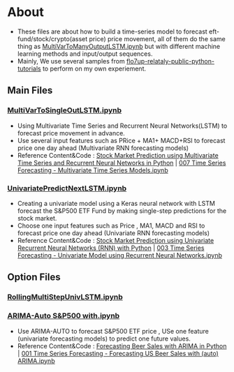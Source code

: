 # About
- These files are about how to build a time-series model to forecast eft-fund/stock/crypto(asset price) price movement, all of them do the same thing as [MultiVarToManyOutputLSTM.ipynb](https://github.com/technqvi/TimeSeriesML-FinMarket/blob/main/MultiVarToManyOutputLSTM.ipynb) but with different machine learning methods and input/output sequences.
- Mainly, We use several samples from  [flo7up-relataly-public-python-tutorials](https://github.com/flo7up/relataly-public-python-tutorials) to perform on my own experiement.

## Main Files

### [MultiVarToSingleOutLSTM.ipynb](https://github.com/technqvi/TimeSeriesML-FinMarket/blob/main/lstm-fin-asset/MultiVarToSingleOutLSTM.ipynb) 
- Using Multivariate Time Series and Recurrent Neural Networks(LSTM) to forecast price movement in advance.
- Use several input features such as PRice + MA1+ MACD+RSI to forecast price one day ahead (Multivariate RNN forecasting models)
- Reference Content&Code : [Stock Market Prediction using Multivariate Time Series and Recurrent Neural Networks in Python](https://www.relataly.com/stock-market-prediction-using-multivariate-time-series-in-python/1815/) | [007 Time Series Forecasting - Multivariate Time Series Models.ipynb](https://github.com/flo7up/relataly-public-python-tutorials/blob/master/007%20Time%20Series%20Forecasting%20-%20Multivariate%20Time%20Series%20Models.ipynb)


### [UnivariatePredictNextLSTM.ipynb](https://github.com/technqvi/TimeSeriesML-FinMarket/blob/main/lstm-fin-asset/UnivariatePredictNextLSTM.ipynb) 
- Creating a univariate model using a Keras neural network with LSTM  forecast the S&P500 ETF Fund by making single-step predictions for the stock market.
- Choose one input features such as Price , MA1, MACD and RSI to forecast price one day ahead (Univariate RNN forecasting models)
- Reference Content&Code : [Stock Market Prediction using Univariate Recurrent Neural Networks (RNN) with Python](https://www.relataly.com/univariate-stock-market-forecasting-using-a-recurrent-neural-network/122/) | [003 Time Series Forecasting - Univariate Model using Recurrent Neural Networks.ipynb](https://github.com/flo7up/relataly-public-python-tutorials/blob/master/003%20Time%20Series%20Forecasting%20-%20Univariate%20Model%20using%20Recurrent%20Neural%20Networks.ipynb)


## Option Files

### [RollingMultiStepUnivLSTM.ipynb](https://github.com/technqvi/TimeSeriesML-FinMarket/blob/main/lstm-fin-asset/RollingMultiStepUnivLSTM.ipynb)





### [ARIMA-Auto S&P500 with.ipynb](https://github.com/technqvi/TimeSeriesML-FinMarket/blob/main/lstm-fin-asset/ARIMA-Auto%20S%26P500%20with.ipynb) 
- Use ARIMA-AUTO to forecast S&P500 ETF price , USe one feature (univariate forecasting models) to predict one future values.
- Reference Content&Code : [Forecasting Beer Sales with ARIMA in Python](https://www.relataly.com/forecasting-beer-sales-with-arima-in-python/2884/) | [001 Time Series Forecasting - Forecasting US Beer Sales with (auto) ARIMA.ipynb](https://github.com/flo7up/relataly-public-python-tutorials/blob/master/001%20Time%20Series%20Forecasting%20-%20Forecasting%20US%20Beer%20Sales%20with%20(auto)%20ARIMA.ipynb)

